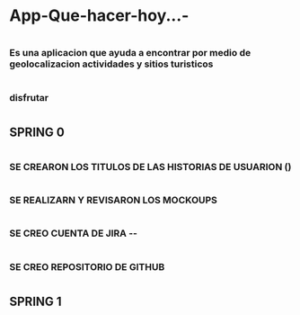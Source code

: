 # App-Que-hacer-hoy...-
# <h3>Es una aplicacion que ayuda a encontrar por medio de geolocalizacion actividades y sitios turisticos</h3>
# 
# <h3>disfrutar </h3>
# <h2>SPRING 0 </h2>
# <h3>SE CREARON LOS TITULOS DE LAS HISTORIAS DE USUARION ()</h3>
# <h3>SE REALIZARN Y REVISARON LOS MOCKOUPS</h3>
# <h3>SE CREO CUENTA DE JIRA --</h3>
# <h3>SE CREO REPOSITORIO DE GITHUB</h3>
# <h2>SPRING 1      </h3>
# <h3> </h3>
